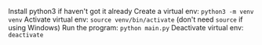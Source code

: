 Install python3 if haven't got it already
Create a virtual env: `python3 -m venv venv`
Activate virtual env: `source venv/bin/activate` (don't need `source` if using Windows)
Run the program: `python main.py`
Deactivate virtual env: `deactivate`
